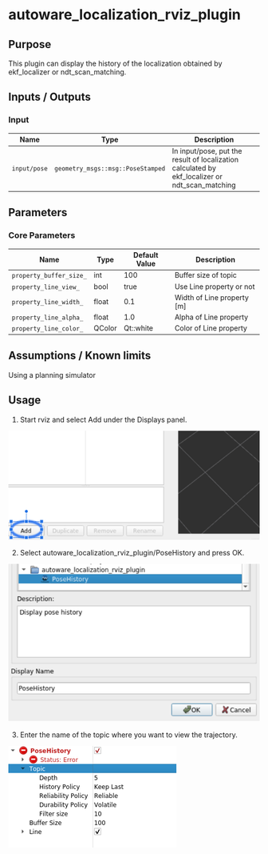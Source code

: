 # autoware_localization_rviz_plugin

## Purpose

This plugin can display the history of the localization obtained by ekf_localizer or ndt_scan_matching.

## Inputs / Outputs

### Input

| Name         | Type                              | Description                                                                                    |
| ------------ | --------------------------------- | ---------------------------------------------------------------------------------------------- |
| `input/pose` | `geometry_msgs::msg::PoseStamped` | In input/pose, put the result of localization calculated by ekf_localizer or ndt_scan_matching |

## Parameters

### Core Parameters

| Name                    | Type   | Default Value | Description                |
| ----------------------- | ------ | ------------- | -------------------------- |
| `property_buffer_size_` | int    | 100           | Buffer size of topic       |
| `property_line_view_`   | bool   | true          | Use Line property or not   |
| `property_line_width_`  | float  | 0.1           | Width of Line property [m] |
| `property_line_alpha_`  | float  | 1.0           | Alpha of Line property     |
| `property_line_color_`  | QColor | Qt::white     | Color of Line property     |

## Assumptions / Known limits

Using a planning simulator

## Usage

1. Start rviz and select Add under the Displays panel.

![select_add](./images/select_add.png)

2. Select autoware_localization_rviz_plugin/PoseHistory and press OK.

![select_localization_plugin](./images/select_localization_plugin.png)

3. Enter the name of the topic where you want to view the trajectory.

![select_topic_name](./images/select_topic_name.png)
